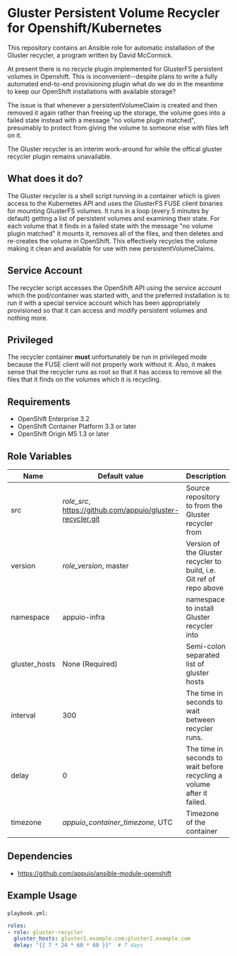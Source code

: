 # Gluster Persistent Volume Recycler for Openshift/Kubernetes

This repository contains an Ansible role for automatic installation of the
Gluster recycler, a program written by David McCormick.

At present there is no recycle plugin implemented for GlusterFS persistent
volumes in Openshift. This is inconvenient--despite plans to write a fully automated
end-to-end provisioning plugin what do we do in the meantime to keep our
OpenShift installations with available storage?

The issue is that whenever a persistentVolumeClaim is created and then removed
it again rather than freeing up the storage, the volume goes into a failed
state instead with a message "no volume plugin matched", presumably to protect
from giving the volume to someone else with files left on it.

The Gluster recycler is an interim work-around for while the offical gluster
recycler plugin remains unavailable.


## What does it do?

The Gluster recycler is a shell script running in a container which is given
access to the Kubernetes API and uses the GlusterFS FUSE client binaries for
mounting GlusterFS volumes. It runs in a loop (every 5 minutes by default)
getting a list of persistent volumes and examining their state. For each volume
that it finds in a failed state with the message "no volume plugin matched" it
mounts it, removes all of the files, and then deletes and re-creates the volume
in OpenShift. This effectively recycles the volume making it clean and
available for use with new persistentVolumeClaims.


## Service Account

The recycler script accesses the OpenShift API using the service account which
the pod/container was started with, and the preferred installation is to run it
with a special service account which has been appropriately provisioned so that
it can access and modify persistent volumes and nothing more.


## Privileged

The recycler container **must** unfortunately be run in privileged mode because
the FUSE client will not properly work without it. Also, it makes sense that
the recycler runs as root so that it has access to remove all the files that it
finds on the volumes which it is recycling.


## Requirements

* OpenShift Enterprise 3.2
* OpenShift Container Platform 3.3 or later
* OpenShift Origin M5 1.3 or later


## Role Variables

| Name          | Default value                                              | Description                                                            |
|---------------|------------------------------------------------------------|------------------------------------------------------------------------|
| src           | *role_src*, https://github.com/appuio/gluster-recycler.git | Source repository to from the Gluster recycler from                    |
| version       | *role_version*, master                                     | Version of the Gluster recycler to build, i.e. Git ref of repo above   |
| namespace     | appuio-infra                                               | namespace to install Gluster recycler into                             |
| gluster_hosts | None (Required)                                            | Semi-colon separated list of gluster hosts                             |
| interval      | 300                                                        | The time in seconds to wait between recycler runs.                     |
| delay         | 0                                                          | The time in seconds to wait before recycling a volume after it failed. |
| timezone      | *appuio_container_timezone*, UTC                           | Timezone of the container                                              |


## Dependencies

* <https://github.com/appuio/ansible-module-openshift>


## Example Usage

`playbook.yml`:

```yaml
roles:
- role: gluster-recycler
  gluster_hosts: gluster1.example.com;gluster2.example.com
  delay: "{{ 7 * 24 * 60 * 60 }}"  # 7 days
```
